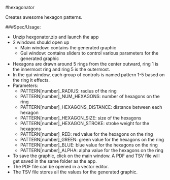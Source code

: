 #hexagonator

Creates awesome hexagon patterns.

###Spec/Usage:

- Unzip hexgonator.zip and launch the app
- 2 windows should open up
	- Main window: contains the generated graphic
	- Gui window: contains sliders to control various parameters for the generated graphic
- Hexagons are drawn around 5 rings from the center outward, ring 1 is the innermost ring and ring 5 is the outermost. 
- In the gui window, each group of controls is named pattern 1-5 based on the ring it effects.
- Parameters:
	- PATTERN[number]_RADIUS: radius of the ring
	- PATTERN[number]_NUM_HEXAGONS: number of hexagons on the ring
	- PATTERN[number]_HEXAGONS_DISTANCE: distance between each hexagon
	- PATTERN[number]_HEXAGON_SIZE: size of the hexagons
	- PATTERN[number]_HEXAGON_STROKE: stroke weight for the hexagons
	- PATTERN[number]_RED: red value for the hexagons on the ring
	- PATTERN[number]_GREEN: green value for the hexagons on the ring
	- PATTERN[number]_BLUE: blue value for the hexagons on the ring
	- PATTERN[number]_ALPHA: alpha value for the hexagons on the ring
- To save the graphic, click on the main window. A PDF and TSV file will get saved in the same folder as the app.
- The PDF file can be opened in a vector editor.
- The TSV file stores all the values for the generated graphic.

